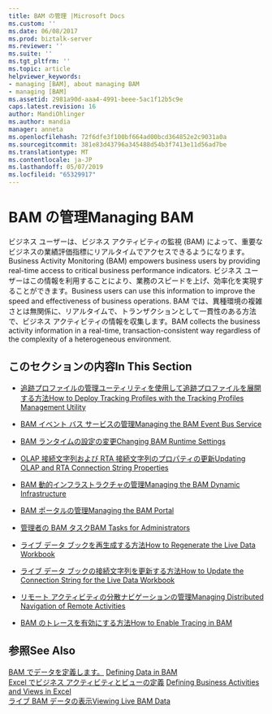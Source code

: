 ```yaml
---
title: BAM の管理 |Microsoft Docs
ms.custom: ''
ms.date: 06/08/2017
ms.prod: biztalk-server
ms.reviewer: ''
ms.suite: ''
ms.tgt_pltfrm: ''
ms.topic: article
helpviewer_keywords:
- managing [BAM], about managing BAM
- managing [BAM]
ms.assetid: 2981a90d-aaa4-4991-beee-5ac1f12b5c9e
caps.latest.revision: 16
author: MandiOhlinger
ms.author: mandia
manager: anneta
ms.openlocfilehash: 72f6dfe3f100bf664ad00bcd364852e2c9031a0a
ms.sourcegitcommit: 381e83d43796a345488d54b3f7413e11d56ad7be
ms.translationtype: MT
ms.contentlocale: ja-JP
ms.lasthandoff: 05/07/2019
ms.locfileid: "65329917"
---
```

# <a name="managing-bam"></a><span data-ttu-id="9fc4d-102">BAM の管理</span><span class="sxs-lookup"><span data-stu-id="9fc4d-102">Managing BAM</span></span>
<span data-ttu-id="9fc4d-103">ビジネス ユーザーは、ビジネス アクティビティの監視 (BAM) によって、重要なビジネスの業績評価指標にリアルタイムでアクセスできるようになります。</span><span class="sxs-lookup"><span data-stu-id="9fc4d-103">Business Activity Monitoring (BAM) empowers business users by providing real-time access to critical business performance indicators.</span></span> <span data-ttu-id="9fc4d-104">ビジネス ユーザーはこの情報を利用することにより、業務のスピードを上げ、効率化を実現することができます。</span><span class="sxs-lookup"><span data-stu-id="9fc4d-104">Business users can use this information to improve the speed and effectiveness of business operations.</span></span> <span data-ttu-id="9fc4d-105">BAM では、異種環境の複雑さとは無関係に、リアルタイムで、トランザクションとして一貫性のある方法で、ビジネス アクティビティの情報を収集します。</span><span class="sxs-lookup"><span data-stu-id="9fc4d-105">BAM collects the business activity information in a real-time, transaction-consistent way regardless of the complexity of a heterogeneous environment.</span></span>  
  
## <a name="in-this-section"></a><span data-ttu-id="9fc4d-106">このセクションの内容</span><span class="sxs-lookup"><span data-stu-id="9fc4d-106">In This Section</span></span>  
  
-   [<span data-ttu-id="9fc4d-107">追跡プロファイルの管理ユーティリティを使用して追跡プロファイルを展開する方法</span><span class="sxs-lookup"><span data-stu-id="9fc4d-107">How to Deploy Tracking Profiles with the Tracking Profiles Management Utility</span></span>](../core/how-to-deploy-tracking-profiles-with-the-tracking-profiles-management-utility.md)  
  
-   [<span data-ttu-id="9fc4d-108">BAM イベント バス サービスの管理</span><span class="sxs-lookup"><span data-stu-id="9fc4d-108">Managing the BAM Event Bus Service</span></span>](../core/managing-the-bam-event-bus-service.md)  
  
-   [<span data-ttu-id="9fc4d-109">BAM ランタイムの設定の変更</span><span class="sxs-lookup"><span data-stu-id="9fc4d-109">Changing BAM Runtime Settings</span></span>](../core/changing-bam-runtime-settings.md)  
  
-   [<span data-ttu-id="9fc4d-110">OLAP 接続文字列および RTA 接続文字列のプロパティの更新</span><span class="sxs-lookup"><span data-stu-id="9fc4d-110">Updating OLAP and RTA Connection String Properties</span></span>](../core/updating-olap-and-rta-connection-string-properties.md)  
  
-   [<span data-ttu-id="9fc4d-111">BAM 動的インフラストラクチャの管理</span><span class="sxs-lookup"><span data-stu-id="9fc4d-111">Managing the BAM Dynamic Infrastructure</span></span>](../core/managing-the-bam-dynamic-infrastructure.md)  
  
-   [<span data-ttu-id="9fc4d-112">BAM ポータルの管理</span><span class="sxs-lookup"><span data-stu-id="9fc4d-112">Managing the BAM Portal</span></span>](../core/managing-the-bam-portal.md)  
  
-   [<span data-ttu-id="9fc4d-113">管理者の BAM タスク</span><span class="sxs-lookup"><span data-stu-id="9fc4d-113">BAM Tasks for Administrators</span></span>](../core/bam-tasks-for-administrators.md)  
  
-   [<span data-ttu-id="9fc4d-114">ライブ データ ブックを再生成する方法</span><span class="sxs-lookup"><span data-stu-id="9fc4d-114">How to Regenerate the Live Data Workbook</span></span>](../core/how-to-regenerate-the-live-data-workbook.md)  
  
-   [<span data-ttu-id="9fc4d-115">ライブ データ ブックの接続文字列を更新する方法</span><span class="sxs-lookup"><span data-stu-id="9fc4d-115">How to Update the Connection String for the Live Data Workbook</span></span>](../core/how-to-update-the-connection-string-for-the-live-data-workbook.md)  
  
-   [<span data-ttu-id="9fc4d-116">リモート アクティビティの分散ナビゲーションの管理</span><span class="sxs-lookup"><span data-stu-id="9fc4d-116">Managing Distributed Navigation of Remote Activities</span></span>](../core/managing-distributed-navigation-of-remote-activities.md)  
  
-   [<span data-ttu-id="9fc4d-117">BAM のトレースを有効にする方法</span><span class="sxs-lookup"><span data-stu-id="9fc4d-117">How to Enable Tracing in BAM</span></span>](../core/how-to-enable-tracing-in-bam.md)  
  
## <a name="see-also"></a><span data-ttu-id="9fc4d-118">参照</span><span class="sxs-lookup"><span data-stu-id="9fc4d-118">See Also</span></span>  
 <span data-ttu-id="9fc4d-119">[BAM でデータを定義します。](../core/defining-data-in-bam.md) </span><span class="sxs-lookup"><span data-stu-id="9fc4d-119">[Defining Data in BAM](../core/defining-data-in-bam.md) </span></span>  
 <span data-ttu-id="9fc4d-120">[Excel でビジネス アクティビティとビューの定義](../core/defining-business-activities-and-views-in-excel.md) </span><span class="sxs-lookup"><span data-stu-id="9fc4d-120">[Defining Business Activities and Views in Excel](../core/defining-business-activities-and-views-in-excel.md) </span></span>  
 [<span data-ttu-id="9fc4d-121">ライブ BAM データの表示</span><span class="sxs-lookup"><span data-stu-id="9fc4d-121">Viewing Live BAM Data</span></span>](../core/viewing-live-bam-data.md)